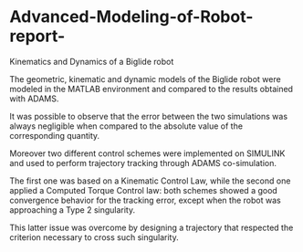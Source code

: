 # Advanced-Modeling-of-Robot-report-
Kinematics and Dynamics of a Biglide robot

The geometric, kinematic and dynamic models of the Biglide robot were modeled in the MATLAB environment and compared to the results obtained with ADAMS. 

It was possible to observe that the error between the two simulations was always negligible when compared to the absolute value of the corresponding quantity. 

Moreover two different control schemes were implemented on SIMULINK and used to perform trajectory tracking through ADAMS co-simulation. 

The first one was based on a Kinematic Control Law, while the second one applied a Computed Torque Control law: both schemes showed a good convergence behavior for the tracking error, except when the robot was approaching a Type 2 singularity. 

This latter issue was overcome by designing a trajectory that respected the criterion necessary to cross such singularity.
